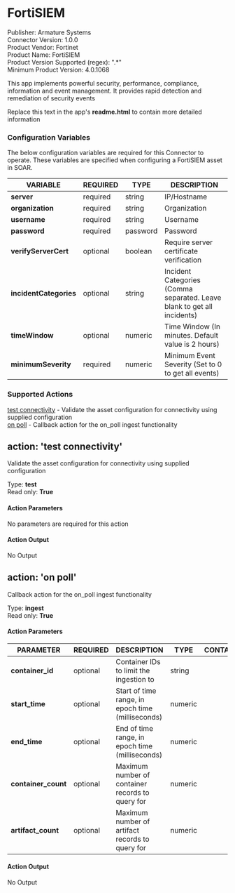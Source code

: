 [comment]: # "Auto-generated SOAR connector documentation"
# FortiSIEM

Publisher: Armature Systems  
Connector Version: 1\.0\.0  
Product Vendor: Fortinet  
Product Name: FortiSIEM  
Product Version Supported (regex): "\.\*"  
Minimum Product Version: 4\.0\.1068  

This app implements powerful security, performance, compliance, information and event management\. It provides rapid detection and remediation of security events


Replace this text in the app's **readme.html** to contain more detailed information


### Configuration Variables
The below configuration variables are required for this Connector to operate.  These variables are specified when configuring a FortiSIEM asset in SOAR.

VARIABLE | REQUIRED | TYPE | DESCRIPTION
-------- | -------- | ---- | -----------
**server** |  required  | string | IP/Hostname
**organization** |  required  | string | Organization
**username** |  required  | string | Username
**password** |  required  | password | Password
**verifyServerCert** |  optional  | boolean | Require server certificate verification
**incidentCategories** |  optional  | string | Incident Categories \(Comma separated\. Leave blank to get all incidents\)
**timeWindow** |  optional  | numeric | Time Window \(In minutes\. Default value is 2 hours\)
**minimumSeverity** |  required  | numeric | Minimum Event Severity \(Set to 0 to get all events\)

### Supported Actions  
[test connectivity](#action-test-connectivity) - Validate the asset configuration for connectivity using supplied configuration  
[on poll](#action-on-poll) - Callback action for the on\_poll ingest functionality  

## action: 'test connectivity'
Validate the asset configuration for connectivity using supplied configuration

Type: **test**  
Read only: **True**

#### Action Parameters
No parameters are required for this action

#### Action Output
No Output  

## action: 'on poll'
Callback action for the on\_poll ingest functionality

Type: **ingest**  
Read only: **True**

#### Action Parameters
PARAMETER | REQUIRED | DESCRIPTION | TYPE | CONTAINS
--------- | -------- | ----------- | ---- | --------
**container\_id** |  optional  | Container IDs to limit the ingestion to | string | 
**start\_time** |  optional  | Start of time range, in epoch time \(milliseconds\) | numeric | 
**end\_time** |  optional  | End of time range, in epoch time \(milliseconds\) | numeric | 
**container\_count** |  optional  | Maximum number of container records to query for | numeric | 
**artifact\_count** |  optional  | Maximum number of artifact records to query for | numeric | 

#### Action Output
No Output